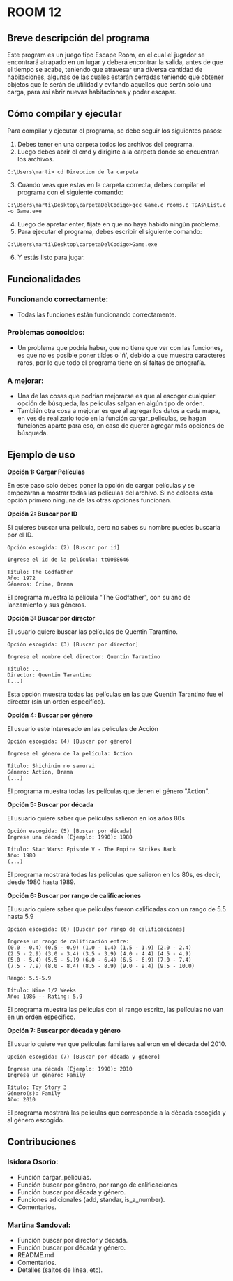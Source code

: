 # ROOM 12 

## Breve descripción del programa

Este program es un juego tipo Escape Room, en el cual el jugador se encontrará
atrapado en un lugar y deberá encontrar la salida, antes de que el tiempo se acabe,
teniendo que atravesar una diversa cantidad de habitaciones, algunas de las cuales estarán
cerradas teniendo que obtener objetos que le serán de utilidad y evitando aquellos que serán solo
una carga, para así abrir nuevas habitaciones y poder escapar.

## Cómo compilar y ejecutar

Para compilar y ejecutar el programa, se debe seguir los siguientes pasos:
1. Debes tener en una carpeta todos los archivos del programa.
2. Luego debes abrir el cmd y dirigirte a la carpeta donde se encuentran los archivos.
```
C:\Users\marti> cd Direccion de la carpeta
```
3. Cuando veas que estas en la carpeta correcta, debes compilar el programa con el siguiente comando:
```
C:\Users\marti\Desktop\carpetaDelCodigo>gcc Game.c rooms.c TDAs\List.c -o Game.exe
```
4. Luego de apretar enter, fijate en que no haya habido ningún problema.
5. Para ejecutar el programa, debes escribir el siguiente comando:
```
C:\Users\marti\Desktop\carpetaDelCodigo>Game.exe
```
6. Y estás listo para jugar.
## Funcionalidades

### Funcionando correctamente:

- Todas las funciones están funcionando correctamente.

### Problemas conocidos:

- Un problema que podría haber, que no tiene que ver con las funciones, es que
no es posible poner tildes o 'ñ', debido a que muestra caracteres raros, por lo que
todo el programa tiene en sí faltas de ortografía.

### A mejorar:

- Una de las cosas que podrían mejorarse es que al escoger cualquier opción de búsqueda, las películas salgan en algún tipo de orden.
- También otra cosa a mejorar es que al agregar los datos a cada mapa, en ves de realizarlo todo en la función cargar_peliculas, se hagan funciones aparte para eso, en caso de querer agregar más opciones de búsqueda.

## Ejemplo de uso

**Opción 1: Cargar Películas**

En este paso solo debes poner la opción de cargar películas y se empezaran a mostrar todas las películas del archivo. Si no colocas esta opción primero ninguna de las otras opciones funcionan.

**Opción 2: Buscar por ID**

Si quieres buscar una película, pero no sabes su nombre puedes buscarla por el ID.
```
Opción escogida: (2) [Buscar por id]

Ingrese el id de la película: tt0068646

Título: The Godfather
Año: 1972
Géneros: Crime, Drama
```
El programa muestra la película "The Godfather", con su año de lanzamiento y sus géneros.

**Opción 3: Buscar por director**

El usuario quiere buscar las películas de Quentin Tarantino.

```
Opción escogida: (3) [Buscar por director]

Ingrese el nombre del director: Quentin Tarantino

Título: ...
Director: Quentin Tarantino
(...)
```

Esta opción muestra todas las películas en las que Quentin Tarantino fue el director (sin un orden especifíco).

**Opción 4: Buscar por género**

El usuario este interesado en las películas de Acción
```
Opción escogida: (4) [Buscar por género]

Ingrese el género de la película: Action

Título: Shichinin no samurai
Género: Action, Drama
(...)
```

El programa muestra todas las películas que tienen el género "Action".

**Opción 5: Buscar por década**

El usuario quiere saber que películas salieron en los años 80s
```
Opción escogida: (5) [Buscar por década]
Ingrese una década (Ejemplo: 1990): 1980

Título: Star Wars: Episode V - The Empire Strikes Back
Año: 1980
(...)
```
El programa mostrará todas las peliculas que salieron en los 80s, es decir, desde 1980 hasta 1989.

**Opción 6: Buscar por rango de calificaciones**

El usuario quiere saber que películas fueron calificadas con un rango de 5.5 hasta 5.9
```
Opción escogida: (6) [Buscar por rango de calificaciones]

Ingrese un rango de calificación entre:
(0.0 - 0.4) (0.5 - 0.9) (1.0 - 1.4) (1.5 - 1.9) (2.0 - 2.4)
(2.5 - 2.9) (3.0 - 3.4) (3.5 - 3.9) (4.0 - 4.4) (4.5 - 4.9)
(5.0 - 5.4) (5.5 - 5.)9 (6.0 - 6.4) (6.5 - 6.9) (7.0 - 7.4)
(7.5 - 7.9) (8.0 - 8.4) (8.5 - 8.9) (9.0 - 9.4) (9.5 - 10.0)

Rango: 5.5-5.9

Título: Nine 1/2 Weeks
Año: 1986 -- Rating: 5.9

```
El programa muestra las películas con el rango escrito, las películas no van en un orden especifico.

**Opción 7: Buscar por década y género**

El usuario quiere ver que películas familiares salieron en el década del 2010.
```
Opción escogida: (7) [Buscar por década y género]

Ingrese una década (Ejemplo: 1990): 2010
Ingrese un género: Family

Título: Toy Story 3
Género(s): Family
Año: 2010
```
El programa mostrará las películas que corresponde a la década escogida y al género escogido.

## Contribuciones

### Isidora Osorio:
- Función cargar_películas.
- Función buscar por género, por rango de calificaciones
- Función buscar por década y género.
- Funciones adicionales (add, standar, is_a_number).
- Comentarios.


### Martina Sandoval:
- Función buscar por director y década.
- Función buscar por década y género.
- README.md
- Comentarios.
- Detalles (saltos de línea, etc).

